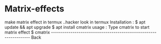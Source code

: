 # Matrix-effects
make matrix effect in termux ..hacker look in termux  Installation :  $ apt update &amp;&amp; apt upgrade  $ apt install cmatrix  usage :  Type cmatrix to start matrix effect  $ cmatrix  ------------------------------------------------------------------- Back
